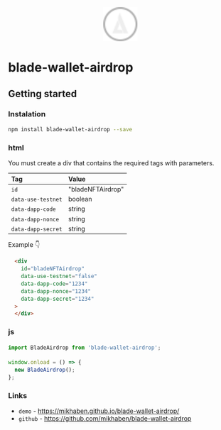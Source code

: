 <p></p>
<p align="center">
  <a href="https://www.bladewallet.io/" target="_blank">
    <img width="77px" src="./img/blade-logo.svg"/>
  </a>
</p>

# blade-wallet-airdrop

## Getting started

### Instalation

``` bash
npm install blade-wallet-airdrop --save
```

### html

You must create a div that contains the required tags with parameters.

| Tag                 | Value |
|:--------------------|:------------------|
| `id`                | "bladeNFTAirdrop" |
| `data-use-testnet`  | boolean           |
| `data-dapp-code`    | string            |
| `data-dapp-nonce`   | string            |
| `data-dapp-secret`  | string            |

Example 👇

```html
  <div
    id="bladeNFTAirdrop"
    data-use-testnet="false"
    data-dapp-code="1234"
    data-dapp-nonce="1234"
    data-dapp-secret="1234"
  >
  </div>
```

### js

```javascript
import BladeAirdrop from 'blade-wallet-airdrop';

window.onload = () => {
  new BladeAirdrop();
};
```

### Links
* `demo` - https://mikhaben.github.io/blade-wallet-airdrop/
* `github` - https://github.com/mikhaben/blade-wallet-airdrop
